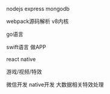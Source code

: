 nodejs
express
mongodb

webpack源码解析
v8内核

go语言

swift语言 做APP

react native

游戏/视频/特效

微信开发
native开发
大数据相关特效处理

